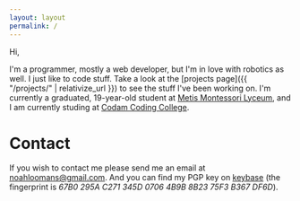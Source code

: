 ```yaml
---
layout: layout
permalink: /
---
```

Hi,

I'm a programmer, mostly a web developer, but I'm in love with robotics as well.
I just like to code stuff. Take a look at the [projects page]({{ "/projects/" | relativize_url }}) to see
the stuff I've been working on. I'm currently a graduated, 19-year-old student at
[Metis Montessori Lyceum](https://hetmml.nl/), and I am currently studing at
[Codam Coding College](https://codam.nl/).

# Contact
If you wish to contact me please send me an email at
[noahloomans@gmail.com](mailto:noahloomans@gmail.com). And you can find my PGP
key on [keybase](https://keybase.io/nloomans) (the fingerprint is
_67B0 295A C271 345D 0706  4B9B 8B23 75F3 B367 DF6D_).
